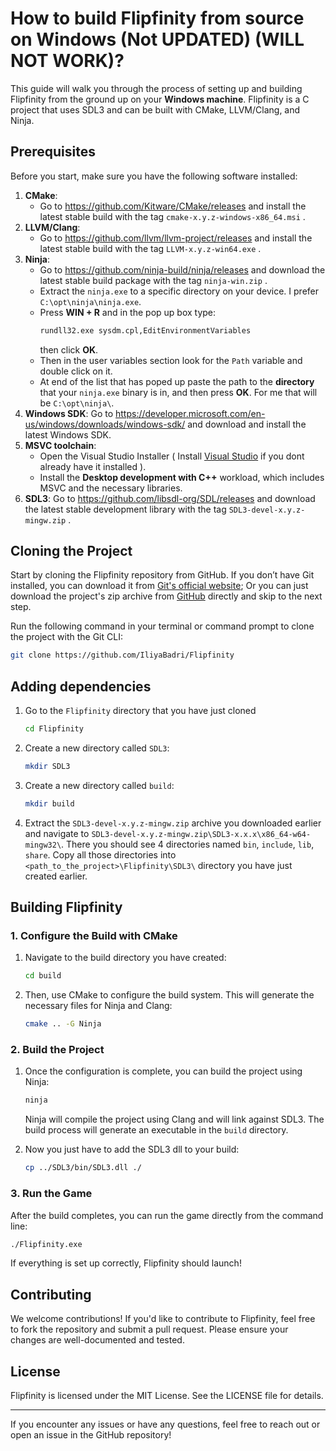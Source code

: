 # How to build Flipfinity from source on Windows (Not UPDATED) (WILL NOT WORK)?

This guide will walk you through the process of setting up and building Flipfinity from the ground up on your **Windows machine**. Flipfinity is a C project that uses SDL3 and can be built with CMake, LLVM/Clang, and Ninja.

## Prerequisites

Before you start, make sure you have the following software installed:

1.  **CMake**: 
	- Go to https://github.com/Kitware/CMake/releases and install the latest stable build with the tag `cmake-x.y.z-windows-x86_64.msi` .
2.  **LLVM/Clang**: 
	- Go to https://github.com/llvm/llvm-project/releases and install the latest stable build with the tag `LLVM-x.y.z-win64.exe` .
3.  **Ninja**: 
	- Go to https://github.com/ninja-build/ninja/releases and download the latest stable build package with the tag `ninja-win.zip` .
	- Extract the `ninja.exe` to a specific directory on your device. I prefer `C:\opt\ninja\ninja.exe`.
	- Press **WIN + R** and in the pop up box type:
		```sh
		rundll32.exe sysdm.cpl,EditEnvironmentVariables
		```
		then click **OK**.
	- Then in the user variables section look for the `Path` variable and double click on it.
	- At end of the list that has poped up paste the path to the **directory** that your `ninja.exe` binary is in, and then press **OK**. For me that will be `C:\opt\ninja\`.
4. **Windows SDK**:
	Go to https://developer.microsoft.com/en-us/windows/downloads/windows-sdk/ and download and install the latest Windows SDK.
5. **MSVC toolchain**:
	-   Open the Visual Studio Installer ( Install [Visual Studio](https://visualstudio.microsoft.com/) if you dont already have it installed ).
	-   Install the **Desktop development with C++** workload, which includes MSVC and the necessary libraries.
7.  **SDL3**: Go to https://github.com/libsdl-org/SDL/releases and download the latest stable development library with the tag `SDL3-devel-x.y.z-mingw.zip` .

## Cloning the Project

Start by cloning the Flipfinity repository from GitHub. If you don’t have Git installed, you can download it from [Git's official website](https://git-scm.com/); Or you can just download the project's zip archive from [GitHub](https://github.com/IliyaBadri/Flipfinity) directly and skip to the next step.

Run the following command in your terminal or command prompt to clone the project with the Git CLI:
```sh
git clone https://github.com/IliyaBadri/Flipfinity
```

## Adding dependencies
1. Go to the `Flipfinity` directory that you have just cloned
	```sh
	cd Flipfinity
	```
2. Create a new directory called `SDL3`:
	```sh
	mkdir SDL3
	```
3. Create a new directory called `build`:
	```sh
	mkdir build
	```
4. Extract the `SDL3-devel-x.y.z-mingw.zip` archive you downloaded earlier and navigate to `SDL3-devel-x.y.z-mingw.zip\SDL3-x.x.x\x86_64-w64-mingw32\`. There you should see 4 directories named `bin`, `include`, `lib`, `share`. Copy all those directories into `<path_to_the_project>\Flipfinity\SDL3\` directory you have just created earlier.


## Building Flipfinity

### 1. Configure the Build with CMake

1. Navigate to the build directory you have created:

	```sh
	cd build
	```

2. Then, use CMake to configure the build system. This will generate the necessary files for Ninja and Clang:

	```sh
	cmake .. -G Ninja
	```

### 2. Build the Project

1. Once the configuration is complete, you can build the project using Ninja:

	```sh
	ninja
	```
	
	Ninja will compile the project using Clang and will link against SDL3. The build process will generate an executable in the `build` directory.
2. Now you just have to add the SDL3 dll to your build:
	```sh
	cp ../SDL3/bin/SDL3.dll ./
	```

### 3. Run the Game

After the build completes, you can run the game directly from the command line:

```sh
./Flipfinity.exe
```

If everything is set up correctly, Flipfinity should launch!

## Contributing

We welcome contributions! If you'd like to contribute to Flipfinity, feel free to fork the repository and submit a pull request. Please ensure your changes are well-documented and tested.

## License

Flipfinity is licensed under the MIT License. See the LICENSE file for details.

----------

If you encounter any issues or have any questions, feel free to reach out or open an issue in the GitHub repository!

